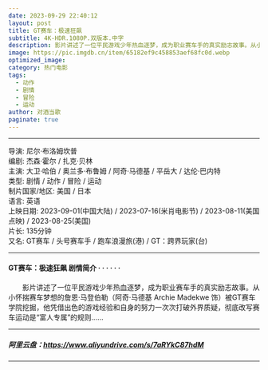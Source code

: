```yaml
---
date: 2023-09-29 22:40:12
layout: post
title: GT赛车：极速狂飙
subtitle: 4K-HDR.1080P.双版本.中字
description: 影片讲述了一位平民游戏少年热血逐梦，成为职业赛车手的真实励志故事。从小怀揣赛车梦想的詹恩·马登伯勒（阿奇·马德基 Archie Madekwe 饰）被GT赛车学院挖掘...
image: https://pic.imgdb.cn/item/65182ef9c458853aef68fc0d.webp
optimized_image: 
category: 热门电影
tags:
  - 动作
  - 剧情
  - 冒险
  - 运动
author: 对酒当歌
paginate: true
---
```



---

导演: 尼尔·布洛姆坎普  
编剧: 杰森·霍尔 / 扎克·贝林  
主演: 大卫·哈伯 / 奥兰多·布鲁姆 / 阿奇·马德基 / 平岳大 / 达伦·巴内特  
类型: 剧情 / 动作 / 冒险 / 运动  
制片国家/地区: 美国 / 日本  
语言: 英语  
上映日期: 2023-09-01(中国大陆) / 2023-07-16(米肖电影节) / 2023-08-11(美国点映) / 2023-08-25(美国)  
片长: 135分钟  
又名: GT赛车 / 头号赛车手 / 跑车浪漫旅(港) / GT：跨界玩家(台)  

---

#### GT赛车：极速狂飙 剧情简介 · · · · · ·

　　影片讲述了一位平民游戏少年热血逐梦，成为职业赛车手的真实励志故事。从小怀揣赛车梦想的詹恩·马登伯勒（阿奇·马德基 Archie Madekwe 饰）被GT赛车学院挖掘，他凭借出色的游戏经验和自身的努力一次次打破外界质疑，彻底改写赛车运动是“富人专属”的规则……

---

##### 阿里云盘：<https://www.aliyundrive.com/s/7aRYkC87hdM>

---
